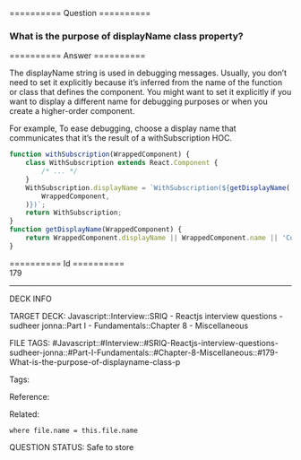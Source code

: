 ========== Question ==========  

### What is the purpose of displayName class property?  

========== Answer ==========  

The displayName string is used in debugging messages. Usually, you don’t need to set it explicitly because it’s inferred from the name of the function or class that defines the component. You might want to set it explicitly if you want to display a different name for debugging purposes or when you create a higher-order component.

For example, To ease debugging, choose a display name that communicates that it’s the result of a withSubscription HOC.

```javascript
function withSubscription(WrappedComponent) {
    class WithSubscription extends React.Component {
        /* ... */
    }
    WithSubscription.displayName = `WithSubscription(${getDisplayName(
        WrappedComponent,
    )})`;
    return WithSubscription;
}
function getDisplayName(WrappedComponent) {
    return WrappedComponent.displayName || WrappedComponent.name || 'Component';
}
```

========== Id ==========  
179

---

DECK INFO

TARGET DECK: Javascript::Interview::SRIQ - Reactjs interview questions - sudheer jonna::Part I - Fundamentals::Chapter 8 - Miscellaneous

FILE TAGS: #Javascript::#Interview::#SRIQ-Reactjs-interview-questions-sudheer-jonna::#Part-I-Fundamentals::#Chapter-8-Miscellaneous::#179-What-is-the-purpose-of-displayname-class-p

Tags:

Reference:

Related:

```dataview
where file.name = this.file.name
```
QUESTION STATUS: Safe to store
